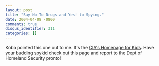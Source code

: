 ```yaml
---
layout: post
title: "Say No To Drugs and Yes! to Spying."
date: 2004-04-08 -0800
comments: true
disqus_identifier: 311
categories: []
---
```

Koba pointed this one out to me. It's the [CIA's Homepage for
Kids](http://www.odci.gov/cia/ciakids/index_2.shtml). Have your budding
spykid check out this page and report to the Dept of Homeland Security
pronto!

